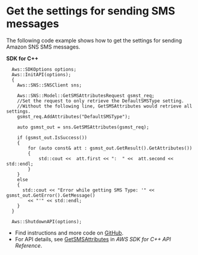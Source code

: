 # Get the settings for sending SMS messages<a name="sns_GetSMSAttributes_cpp_topic"></a>

The following code example shows how to get the settings for sending Amazon SNS SMS messages\.

**SDK for C\+\+**  
  

```
  Aws::SDKOptions options;
  Aws::InitAPI(options);
  {
    Aws::SNS::SNSClient sns;

    Aws::SNS::Model::GetSMSAttributesRequest gsmst_req;
    //Set the request to only retrieve the DefaultSMSType setting. 
    //Without the following line, GetSMSAttributes would retrieve all settings.
    gsmst_req.AddAttributes("DefaultSMSType");

    auto gsmst_out = sns.GetSMSAttributes(gsmst_req);

    if (gsmst_out.IsSuccess())
    {
        for (auto const& att : gsmst_out.GetResult().GetAttributes())
        {
            std::cout <<  att.first << ":  " <<  att.second << std::endl;
        }
    }
    else
    {
      std::cout << "Error while getting SMS Type: '" << gsmst_out.GetError().GetMessage()
        << "'" << std::endl;
    }
  }

  Aws::ShutdownAPI(options);
```
+  Find instructions and more code on [GitHub](https://github.com/awsdocs/aws-doc-sdk-examples/tree/main/cpp/example_code/sns#code-examples)\. 
+  For API details, see [GetSMSAttributes](https://docs.aws.amazon.com/goto/SdkForCpp/sns-2010-03-31/GetSMSAttributes) in *AWS SDK for C\+\+ API Reference*\. 